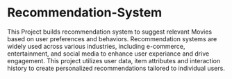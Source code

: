 # Recommendation-System
This Project builds recommendation system to suggest relevant Movies based on user preferences and behaviors.
Recommendation systems are widely used across various industries, including e-commerce, entertainment, and social media to enhance user experiance and drive engagement.
This project utilizes user data, item attributes and interaction history to create personalized recommendations tailored to individual users.

